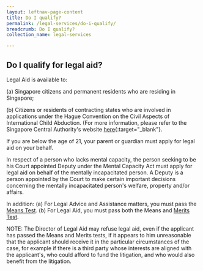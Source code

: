 ```yaml
---
layout: leftnav-page-content
title: Do I qualify?
permalink: /legal-services/do-i-qualify/
breadcrumb: Do I qualify?
collection_name: legal-services

---
```


Do I qualify for legal aid?
---

Legal Aid is available to:


(a) Singapore citizens and permanent residents who are residing in Singapore;

(b) Citizens or residents of contracting states who are involved in applications under the Hague Convention on the Civil Aspects of International Child Abduction. (For more information, please refer to the Singapore Central Authority's website [here](https://www.msf.gov.sg/Singapore-Central-Authority/Pages/Hague-Convention-on-the-Civil-Aspects-of-International-Child-Abduction.aspx){:target="_blank"}.

If you are below the age of 21, your parent or guardian must apply for legal aid on your behalf.
 
In respect of a person who lacks mental capacity, the person seeking to be his Court appointed Deputy under the Mental Capacity Act must apply for legal aid on behalf of the mentally incapacitated person. A Deputy is a person appointed by the Court to make certain important decisions concerning the mentally incapacitated person's welfare, property and/or affairs. 

In addition:
(a) For Legal Advice and Assistance matters, you must pass the <a href="/legal-services/taking-the-means-test/">Means Test</a>.
(b) For Legal Aid, you must pass both the Means and <a href="/legal-services/taking-the-merits-test/">Merits Test</a>.

NOTE: The Director of Legal Aid may refuse legal aid, even if the applicant has passed the Means and Merits tests, if it appears to him unreasonable that the applicant should receive it in the particular circumstances of the case, for example if there is a third party whose interests are aligned with the applicant's, who could afford to fund the litigation, and who would also benefit from the litigation.
 

